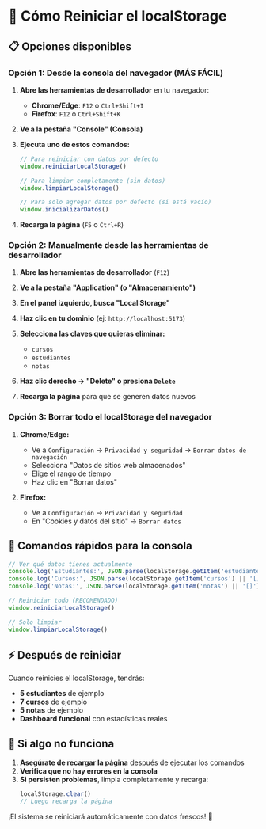 # 🔄 Cómo Reiniciar el localStorage

## 📋 Opciones disponibles

### **Opción 1: Desde la consola del navegador (MÁS FÁCIL)**

1. **Abre las herramientas de desarrollador** en tu navegador:
   - **Chrome/Edge**: `F12` o `Ctrl+Shift+I`
   - **Firefox**: `F12` o `Ctrl+Shift+K`

2. **Ve a la pestaña "Console" (Consola)**

3. **Ejecuta uno de estos comandos:**

   ```javascript
   // Para reiniciar con datos por defecto
   window.reiniciarLocalStorage()
   
   // Para limpiar completamente (sin datos)
   window.limpiarLocalStorage()
   
   // Para solo agregar datos por defecto (si está vacío)
   window.inicializarDatos()
   ```

4. **Recarga la página** (`F5` o `Ctrl+R`)

### **Opción 2: Manualmente desde las herramientas de desarrollador**

1. **Abre las herramientas de desarrollador** (`F12`)

2. **Ve a la pestaña "Application" (o "Almacenamiento")**

3. **En el panel izquierdo, busca "Local Storage"**

4. **Haz clic en tu dominio** (ej: `http://localhost:5173`)

5. **Selecciona las claves que quieras eliminar:**
   - `cursos`
   - `estudiantes` 
   - `notas`

6. **Haz clic derecho → "Delete" o presiona `Delete`**

7. **Recarga la página** para que se generen datos nuevos

### **Opción 3: Borrar todo el localStorage del navegador**

1. **Chrome/Edge:**
   - Ve a `Configuración` → `Privacidad y seguridad` → `Borrar datos de navegación`
   - Selecciona "Datos de sitios web almacenados"
   - Elige el rango de tiempo
   - Haz clic en "Borrar datos"

2. **Firefox:**
   - Ve a `Configuración` → `Privacidad y seguridad`
   - En "Cookies y datos del sitio" → `Borrar datos`

## 🎯 Comandos rápidos para la consola

```javascript
// Ver qué datos tienes actualmente
console.log('Estudiantes:', JSON.parse(localStorage.getItem('estudiantes') || '[]').length)
console.log('Cursos:', JSON.parse(localStorage.getItem('cursos') || '[]').length)  
console.log('Notas:', JSON.parse(localStorage.getItem('notas') || '[]').length)

// Reiniciar todo (RECOMENDADO)
window.reiniciarLocalStorage()

// Solo limpiar
window.limpiarLocalStorage()
```

## ⚡ Después de reiniciar

Cuando reinicies el localStorage, tendrás:

- **5 estudiantes** de ejemplo
- **7 cursos** de ejemplo  
- **5 notas** de ejemplo
- **Dashboard funcional** con estadísticas reales

## 🔄 Si algo no funciona

1. **Asegúrate de recargar la página** después de ejecutar los comandos
2. **Verifica que no hay errores en la consola**
3. **Si persisten problemas**, limpia completamente y recarga:
   ```javascript
   localStorage.clear()
   // Luego recarga la página
   ```

¡El sistema se reiniciará automáticamente con datos frescos! 🎉